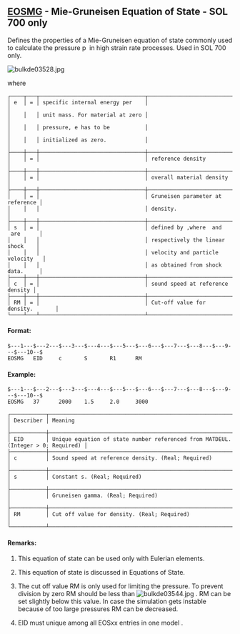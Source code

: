 ## [EOSMG](https://help.hexagonmi.com/bundle/MSC_Nastran_2022.4/page/Nastran_Combined_Book/qrg/bulkde/TOC.EOSMG.xhtml) - Mie-Gruneisen Equation of State - SOL 700 only

Defines the properties of a Mie-Gruneisen equation of state commonly used to calculate the pressure  p  in high strain rate processes. Used in SOL 700 only.

![bulkde03528.jpg](https://help-be.hexagonmi.com/bundle/MSC_Nastran_2022.4/page/Nastran_Combined_Book/qrg/bulkde/../../../assets/bulkde03528.jpg?_LANG=enus)  

where

```text
┌────┬───┬─────────────────────────────────┬──────────────────────────────────┐
│ e  │ = │ specific internal energy per    │                                  │
│    │   │ unit mass. For material at zero │                                  │
│    │   │ pressure, e has to be           │                                  │
│    │   │ initialized as zero.            │                                  │
├────┼───┼─────────────────────────────────┼──────────────────────────────────┤
│    │ = │                                 │ reference density                │
├────┼───┼─────────────────────────────────┼──────────────────────────────────┤
│    │ = │                                 │ overall material density         │
├────┼───┼─────────────────────────────────┼──────────────────────────────────┤
│    │ = │                                 │ Gruneisen parameter at reference │
│    │   │                                 │ density.                         │
├────┼───┼─────────────────────────────────┼──────────────────────────────────┤
│ s  │ = │                                 │ defined by ,where  and  are      │
│    │   │                                 │ respectively the linear shock    │
│    │   │                                 │ velocity and particle velocity   │
│    │   │                                 │ as obtained from shock data.     │
├────┼───┼─────────────────────────────────┼──────────────────────────────────┤
│ c  │ = │                                 │ sound speed at reference density │
├────┼───┼─────────────────────────────────┼──────────────────────────────────┤
│ RM │ = │                                 │ Cut-off value for density.       │
└────┴───┴─────────────────────────────────┴──────────────────────────────────┘
```
#### Format:

```nastran
$---1---$---2---$---3---$---4---$---5---$---6---$---7---$---8---$---9---$---10--$
EOSMG   EID     c       S       R1      RM                                      
```
#### Example:

```nastran
$---1---$---2---$---3---$---4---$---5---$---6---$---7---$---8---$---9---$---10--$
EOSMG   37      2000    1.5     2.0     3000                                    
```
```text
┌───────────┬──────────────────────────────────────────────────────────────────────────────────┐
│ Describer │ Meaning                                                                          │
├───────────┼──────────────────────────────────────────────────────────────────────────────────┤
│ EID       │ Unique equation of state number referenced from MATDEUL. (Integer > 0; Required) │
├───────────┼──────────────────────────────────────────────────────────────────────────────────┤
│ c         │ Sound speed at reference density. (Real; Required)                               │
├───────────┼──────────────────────────────────────────────────────────────────────────────────┤
│ s         │ Constant s. (Real; Required)                                                     │
├───────────┼──────────────────────────────────────────────────────────────────────────────────┤
│           │ Gruneisen gamma. (Real; Required)                                                │
├───────────┼──────────────────────────────────────────────────────────────────────────────────┤
│ RM        │ Cut off value for density. (Real; Required)                                      │
└───────────┴──────────────────────────────────────────────────────────────────────────────────┘
```
#### Remarks:

1. This equation of state can be used only with Eulerian elements.

2. This equation of state is discussed in Equations of State.

3. The cut off value RM is only used for limiting the pressure. To prevent division by zero RM should be less than  ![bulkde03544.jpg](https://help-be.hexagonmi.com/bundle/MSC_Nastran_2022.4/page/Nastran_Combined_Book/qrg/bulkde/../../../assets/bulkde03544.jpg?_LANG=enus) . RM can be set slightly below this value. In case the simulation gets instable because of too large pressures RM can be decreased.

4. EID must unique among all EOSxx entries in one model .

